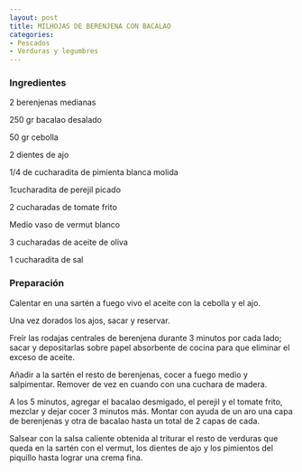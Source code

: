 ```yaml
---
layout: post
title: MILHOJAS DE BERENJENA CON BACALAO
categories:
- Pescados
- Verduras y legumbres
---
```

<h3>Ingredientes</h3>
2 berenjenas medianas

250 gr bacalao desalado

50 gr cebolla

2 dientes de ajo

1/4 de cucharadita de pimienta blanca molida

1cucharadita de perejil picado

2 cucharadas de tomate frito

Medio vaso de vermut blanco

3 cucharadas de aceite de oliva

1 cucharadita de sal

<h3>Preparación</h3>
Calentar en una sartén a fuego vivo el aceite con la cebolla y el ajo.

Una vez dorados los ajos, sacar y reservar.

Freír las rodajas centrales de berenjena durante 3 minutos por cada lado; sacar y depositarlas sobre papel absorbente de cocina para que eliminar el exceso de aceite.

Añadir a la sartén el resto de berenjenas, cocer a fuego medio y salpimentar. Remover de vez en cuando con una cuchara de madera.

A los 5 minutos, agregar el bacalao desmigado, el perejil y el tomate frito, mezclar y dejar cocer 3 minutos más. Montar con ayuda de un aro una capa de berenjenas y otra de bacalao hasta un total de 2 capas de cada.

Salsear con la salsa caliente obtenida al triturar el resto de verduras que queda en la sartén con el vermut, los dientes de ajo y los pimientos del piquillo hasta lograr una crema fina.